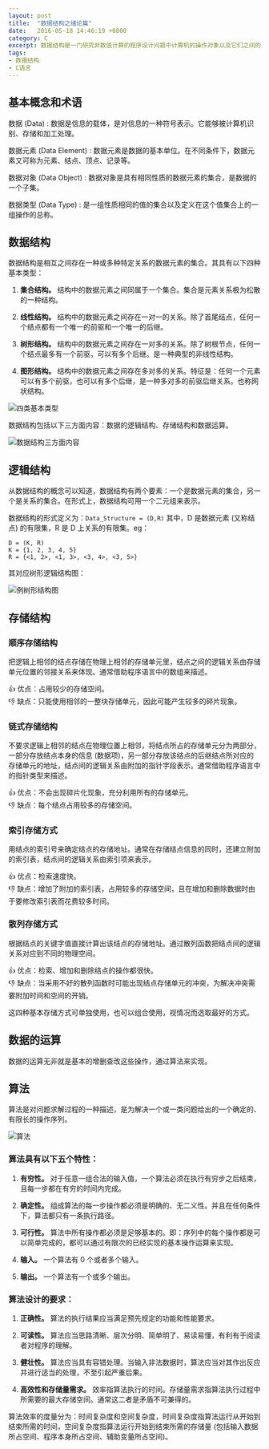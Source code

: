 ```yaml
---
layout: post
title:  "数据结构之绪论篇"
date:   2016-05-18 14:46:19 +0800
category: C
excerpt: 数据结构是一门研究非数值计算的程序设计问题中计算机的操作对象以及它们之间的关系和操作的学科。主要研究数据的逻辑结构、数据在计算机中的组织方式 (存储结构) 以及对数据进行的各种非数值运算的方法和算法。因此，数据结构主要有 3 个方面：数据的逻辑结构、数据的存储结构、数据的算法。
tags:
- 数据结构
- C语言
---
```


## 基本概念和术语

数据 (Data)
: 数据是信息的载体，是对信息的一种符号表示。它能够被计算机识别、存储和加工处理。

数据元素 (Data Element)
: 数据元素是数据的基本单位。在不同条件下，数据元素又可称为元素、结点、顶点、记录等。

数据对象 (Data Object)
: 数据对象是具有相同性质的数据元素的集合，是数据的一个子集。

数据类型 (Data Type)
: 是一组性质相同的值的集合以及定义在这个值集合上的一组操作的总称。

## 数据结构

数据结构是相互之间存在一种或多种特定关系的数据元素的集合。其具有以下四种基本类型：

1. **集合结构。** 结构中的数据元素之间同属于一个集合。集合是元素关系极为松散的一种结构。

2. **线性结构。** 结构中的数据元素之间存在一对一的关系。除了首尾结点，任何一个结点都有一个唯一的前驱和一个唯一的后继。

3. **树形结构。** 结构中的数据元素之间存在一对多的关系。除了树根节点，任何一个结点最多有一个前驱，可以有多个后继。是一种典型的非线性结构。

4. **图形结构。** 结构中的数据元素之间存在多对多的关系。特征是：任何一个元素可以有多个前驱，也可以有多个后继，是一种多对多的前驱后继关系。也称网状结构。

![四类基本类型](https://www.z4a.net/images/2017/08/31/basic_structure.jpg)

数据结构包括以下三方面内容：数据的逻辑结构、存储结构和数据运算。

![数据结构三方面内容](https://www.z4a.net/images/2017/08/31/data_structure_diagram.jpg)

## 逻辑结构

从数据结构的概念可以知道，数据结构有两个要素：一个是数据元素的集合，另一个是关系的集合。在形式上，数据结构可用一个二元组来表示。

数据结构的形式定义为：`Data_Structure = (D,R)` 其中，D 是数据元素 (又称结点) 的有限集，R 是 D 上关系的有限集。eg：

```
D = (K, R)
K = {1, 2, 3, 4, 5}
R = {<1, 2>, <1, 3>, <3, 4>, <3, 5>}
```

其对应树形逻辑结构图：

![例树形结构图](https://www.z4a.net/images/2017/08/31/tree_structure_diagram.th.jpg)

## 存储结构

### 顺序存储结构

把逻辑上相邻的结点存储在物理上相邻的存储单元里，结点之间的逻辑关系由存储单元位置的邻接关系来体现。通常借助程序语言中的数组来描述。

:+1: 优点：占用较少的存储空间。  
:-1: 缺点：只能使用相邻的一整块存储单元，因此可能产生较多的碎片现象。

### 链式存储结构

不要求逻辑上相邻的结点在物理位置上相邻，将结点所占的存储单元分为两部分，一部分存放结点本身的信息 (数据项)，另一部分存放该结点的后继结点所对应的存储单元的地址，结点间的逻辑关系由附加的指针字段表示。通常借助程序语言中的指针类型来描述。

:+1: 优点：不会出现碎片化现象，充分利用所有的存储单元。  
:-1: 缺点：每个结点占用较多的存储空间。

### 索引存储方式

用结点的索引号来确定结点的存储地址。通常在存储结点信息的同时，还建立附加的索引表，结点间的逻辑关系由索引项来表示。

:+1: 优点：检索速度快。  
:-1: 缺点：增加了附加的索引表，占用较多的存储空间，且在增加和删除数据时由于要修改索引表而花费较多时间。

### 散列存储方式

根据结点的关键字值直接计算出该结点的存储地址。通过散列函数把结点间的逻辑关系对应到不同的物理空间。

:+1: 优点：检索、增加和删除结点的操作都很快。  
:-1: 缺点：当采用不好的散列函数时可能出现结点存储单元的冲突，为解决冲突需要附加时间和空间的开销。

这四种基本存储方式可单独使用，也可以组合使用，视情况而选取最好的方式。

## 数据的运算

数据的运算无非就是基本的增删查改这些操作，通过算法来实现。

## 算法

算法是对问题求解过程的一种描述，是为解决一个或一类问题给出的一个确定的、有限长的操作序列。

![算法](https://www.z4a.net/images/2017/08/31/algorithm_diagram.jpg)

### 算法具有以下五个特性：

1. **有穷性。** 对于任意一组合法的输入值，一个算法必须在执行有穷步之后结束，且每一步都在有穷的时间内完成。

2. **确定性。** 组成算法的每一步操作都必须是明确的、无二义性。并且在任何条件下，算法都只有一条执行路径。

3. **可行性。** 算法中所有操作都必须是足够基本的。即：序列中的每个操作都是可以简单完成的，都可以通过有限次的已经实现的基本操作运算来实现。

4. **输入。** 一个算法有 0 个或者多个输入。

5. **输出。** 一个算法有一个或多个输出。

### 算法设计的要求：

1. **正确性。** 算法的执行结果应当满足预先规定的功能和性能要求。

2. **可读性。** 算法应当思路清晰、层次分明、简单明了、易读易懂，有利有于阅读者对程序的理解。

3. **健壮性。** 算法应当具有容错处理。当输入非法数据时，算法应当对其作出反应并进行适当的处理，不至引起严重后果。

4. **高效性和存储量需求。** 效率指算法执行的时间。存储量需求指算法执行过程中所需要的最大存储空间。通常这二者是矛盾不可兼得的。

算法效率的度量分为：时间复杂度和空间复杂度，时间复杂度指算法运行从开始到结束所需的时间，空间复杂度指算法运行开始到结束所需的存储量 (包括输入数据所占空间、程序本身所占空间、辅助变量所占空间)。
